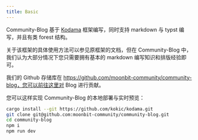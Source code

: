 ```yaml
---
title: Basic
---
```


Community-Blog 基于 [Kodama](https://github.com/kokic/kodama) 框架编写，同时支持 markdown 与 typst 编写，并且有类 forest 结构。

关于该框架的具体使用方法可以参见原框架的文档，但在 Community-Blog 中，我们认为大部分情况下您只需要拥有基本的 markdown 编写知识和排版经验即可。

我们的 Github 存储库在 https://github.com/moonbit-community/community-blog，您可以前往这里对 Blog 进行贡献。

您可以这样实现 Community-Blog 的本地部署与实时预览：

```bash
cargo install --git https://github.com/kokic/kodama.git
git clone git@github.com:moonbit-community/community-blog.git
cd community-blog
npm i
npm run dev
```
